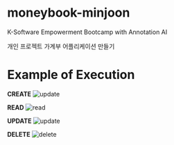 # moneybook-minjoon

K-Software Empowerment Bootcamp
with Annotation AI

개인 프로젝트 가계부 어플리케이션 만들기


# Example of Execution

**CREATE**
![update](https://github.com/project-serverless/moneybook-minjoon/assets/103498687/b1fc7617-2039-42dd-9ab9-90c5a53b8c81)

**READ**
![read](https://github.com/project-serverless/moneybook-minjoon/assets/103498687/1461b14e-f668-4331-a767-0acbfea292bc)

**UPDATE**
![update](https://github.com/project-serverless/moneybook-minjoon/assets/103498687/e47e2716-c81e-4991-98e3-902e682a7434)

**DELETE**
![delete](https://github.com/project-serverless/moneybook-minjoon/assets/103498687/762665a0-a776-4c25-9533-306d99a54d49)
